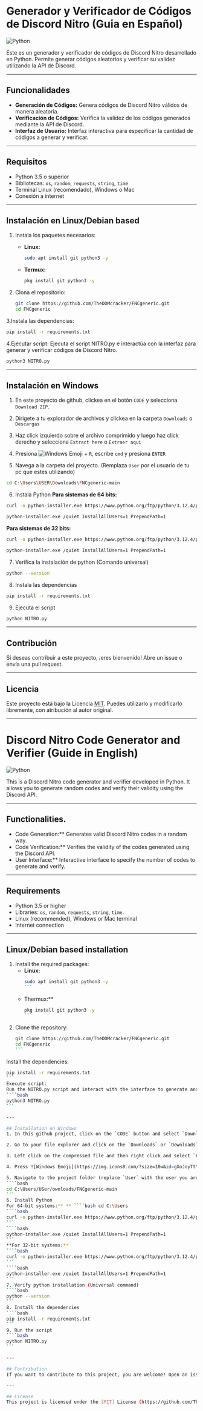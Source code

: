 # Generador y Verificador de Códigos de Discord Nitro (Guia en Español)

![Python](https://img.shields.io/badge/python-v3.8%2B-blue)

Este es un generador y verificador de códigos de Discord Nitro desarrollado en Python. Permite generar códigos aleatorios y verificar su validez utilizando la API de Discord.

---

## Funcionalidades
- **Generación de Códigos:** Genera códigos de Discord Nitro válidos de manera aleatoria.
- **Verificación de Códigos:** Verifica la validez de los códigos generados mediante la API de Discord.
- **Interfaz de Usuario:** Interfaz interactiva para especificar la cantidad de códigos a generar y verificar.

---

## Requisitos
- Python 3.5 o superior
- Bibliotecas: `os`, `random`, `requests`, `string`, `time`
- Terminal Linux (recomendado), Windows o Mac
- Conexión a internet
  
---

## Instalación en Linux/Debian based
1. Instala los paquetes necesarios:
   - **Linux:**
     ```bash
     sudo apt install git python3 -y
     ```
   - **Termux:**
     ```bash
     pkg install git python3 -y
     ```

2. Clona el repositorio:
   ```bash
   git clone https://github.com/TheDOMcracker/FNCgeneric.git
   cd FNCgeneric
   ```
3.Instala las dependencias:
```bash
pip install -r requirements.txt
```
4.Ejecutar script:
Ejecuta el script NITRO.py e interactúa con la interfaz para generar y verificar códigos de Discord Nitro.
```bash
python3 NITRO.py
```

---

## Instalación en Windows
1. En este proyecto de github, clickea en el botón `CODE` y selecciona `Download ZIP`.

2. Dirigete a tu explorador de archivos y clickea en la carpeta `Downloads` o `Descargas`

3. Haz click izquierdo sobre el archivo comprimido y luego haz click derecho y selecciona `Extract here` o `Extraer aqui`

4. Presiona ![Windows Emoji](https://img.icons8.com/?size=18w&id=gXoJoyTtYXFg&format=png) + `R`, escribe `cmd` y presiona `ENTER`

5. Navega a la carpeta del proyecto. (Remplaza `User` por el usuario de tu pc que estes utilizando)
```bash
cd C:\Users\USER\Downloads\FNCgeneric-main
```
6. Instala Python
**Para sistemas de 64 bits:**
```bash
curl -o python-installer.exe https://www.python.org/ftp/python/3.12.4/python-3.12.4-amd64.exe
```
```bash
python-installer.exe /quiet InstallAllUsers=1 PrependPath=1
```
**Para sistemas de 32 bits:**
```bash
curl -o python-installer.exe https://www.python.org/ftp/python/3.12.4/python-3.12.4.exe
```
```bash
python-installer.exe /quiet InstallAllUsers=1 PrependPath=1
```
7. Verifica la instalación de python (Comando universal)
```bash
python --version
```
8. Instala las dependencias
```bash
pip install -r requirements.txt
```
9. Ejecuta el script
```bash
python NITRO.py
```

---

## Contribución
Si deseas contribuir a este proyecto, ¡eres bienvenido! Abre un issue o envía una pull request.

---

## Licencia
Este proyecto está bajo la Licencia [MIT](https://github.com/TheDOMcracker/FNCgeneric/blob/main/LICENSE). Puedes utilizarlo y modificarlo libremente, con atribución al autor original.

-----

# Discord Nitro Code Generator and Verifier (Guide in English)

![Python](https://img.shields.io/badge/python-v3.8%2B-blue)

This is a Discord Nitro code generator and verifier developed in Python. It allows you to generate random codes and verify their validity using the Discord API.

---

## Functionalities.
- Code Generation:** Generates valid Discord Nitro codes in a random way.
- Code Verification:** Verifies the validity of the codes generated using the Discord API.
- User Interface:** Interactive interface to specify the number of codes to generate and verify.

---

## Requirements
- Python 3.5 or higher
- Libraries: `os`, `random`, `requests`, `string`, `time`.
- Linux (recommended), Windows or Mac terminal
- Internet connection
  
---

## Linux/Debian based installation
1. Install the required packages:
   - **Linux:**
     ````bash
     sudo apt install git python3 -y
     ```
   - Thermux:**
     ````bash
     pkg install git python3 -y
     ```

2. Clone the repository:
   ````bash
   git clone https://github.com/TheDOMcracker/FNCgeneric.git
   cd FNCgeneric
   ```
Install the dependencies:
````bash
pip install -r requirements.txt
```
Execute script:
Run the NITRO.py script and interact with the interface to generate and verify Discord Nitro codes.
````bash
python3 NITRO.py
```

---

## Installation on Windows
1. In this github project, click on the `CODE` button and select `Download ZIP`.

2. Go to your file explorer and click on the `Downloads` or `Downloads` folder.

3. Left click on the compressed file and then right click and select `Extract here` or `Extract here`.

4. Press ![Windows Emoji](https://img.icons8.com/?size=18w&id=gXoJoyTtYXFg&format=png) + `R`, type `cmd` and press `ENTER`.

5. Navigate to the project folder (replace `User` with the user you are using on your pc).
````bash
cd C:\Users/USer/ownloads/FNCgeneric-main
```
6. Install Python
For 64-bit systems:** ** ````bash cd C:\Users
````bash
curl -o python-installer.exe https://www.python.org/ftp/python/3.12.4/python-3.12.4-amd64.exe
```
````bash
python-installer.exe /quiet InstallAllUsers=1 PrependPath=1
```
**For 32-bit systems:**
````bash
curl -o python-installer.exe https://www.python.org/ftp/python/3.12.4/python-3.12.4.exe
```
````bash
python-installer.exe /quiet InstallAllUsers=1 PrependPath=1
```
7. Verify python installation (Universal command)
````bash
python --version
```
8. Install the dependencies
````bash
pip install -r requirements.txt
```
9. Run the script
````bash
python NITRO.py
```

---

## Contribution
If you want to contribute to this project, you are welcome! Open an issue or send a pull request.

---

## License
This project is licensed under the [MIT] License (https://github.com/TheDOMcracker/FNCgeneric/blob/main/LICENSE). You may use and modify it freely, with attribution to the original author.
